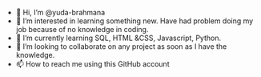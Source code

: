 - 👋 Hi, I’m @yuda-brahmana
- 👀 I’m interested in learning something new. Have had problem doing my job because of no knowledge in coding.
- 🌱 I’m currently learning SQL, HTML &CSS, Javascript, Python.
- 💞️ I’m looking to collaborate on any project as soon as I have the knowledge.
- 📫 How to reach me using this GitHub account

<!---
yuda-brahmana/yuda-brahmana is a ✨ special ✨ repository because its `README.md` (this file) appears on your GitHub profile.
You can click the Preview link to take a look at your changes.
--->
